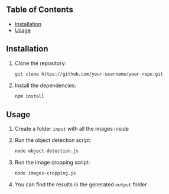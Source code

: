 ## Table of Contents

- [Installation](#installation)
- [Usage](#usage)

## Installation

1. Clone the repository:

    ```bash
    git clone https://github.com/your-username/your-repo.git
    ```

2. Install the dependencies:

    ```bash
    npm install
    ```

## Usage

1. Create a folder `input` with all the images inside

2. Run the object detection script:

    ```bash
    node object-detection.js
    ```

3. Run the image cropping script:

    ```bash
    node images-cropping.js
    ```

4. You can find the results in the generated `output` folder

